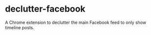 # declutter-facebook

A Chrome extension to declutter the main Facebook feed to only show timeline posts.
